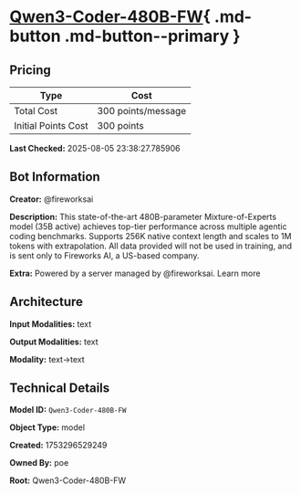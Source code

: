 # [Qwen3-Coder-480B-FW](https://poe.com/Qwen3-Coder-480B-FW){ .md-button .md-button--primary }

## Pricing

| Type | Cost |
|------|------|
| Total Cost | 300 points/message |
| Initial Points Cost | 300 points |

**Last Checked:** 2025-08-05 23:38:27.785906


## Bot Information

**Creator:** @fireworksai

**Description:** This state-of-the-art 480B-parameter Mixture-of-Experts model (35B active) achieves top-tier performance across multiple agentic coding benchmarks. Supports 256K native context length and scales to 1M tokens with extrapolation. All data provided will not be used in training, and is sent only to Fireworks AI, a US-based company.

**Extra:** Powered by a server managed by @fireworksai. Learn more


## Architecture

**Input Modalities:** text

**Output Modalities:** text

**Modality:** text->text


## Technical Details

**Model ID:** `Qwen3-Coder-480B-FW`

**Object Type:** model

**Created:** 1753296529249

**Owned By:** poe

**Root:** Qwen3-Coder-480B-FW
